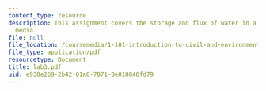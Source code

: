 ```yaml
---
content_type: resource
description: This assignment covers the storage and flux of water in a porous (granular)
  media.
file: null
file_location: /coursemedia/1-101-introduction-to-civil-and-environmental-engineering-design-i-fall-2005/e938e2692b4201a078710e018848fd79_lab3.pdf
file_type: application/pdf
resourcetype: Document
title: lab3.pdf
uid: e938e269-2b42-01a0-7871-0e018848fd79
---
```

